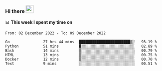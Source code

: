 ### Hi there <a href="https://www.gautamkrishnar.com/"><img src="https://media.giphy.com/media/hvRJCLFzcasrR4ia7z/giphy.gif" width="25px"></a>

📊 **This week I spent my time on**

<!--START_SECTION:waka-->

```text
From: 02 December 2022 - To: 09 December 2022

Go               27 hrs 44 mins  ███████████████████████▒░   93.19 %
Python           51 mins         ▓░░░░░░░░░░░░░░░░░░░░░░░░   02.89 %
Bash             14 mins         ▒░░░░░░░░░░░░░░░░░░░░░░░░   00.79 %
HTML             13 mins         ▒░░░░░░░░░░░░░░░░░░░░░░░░   00.75 %
Docker           12 mins         ▒░░░░░░░░░░░░░░░░░░░░░░░░   00.70 %
Text             9 mins          ░░░░░░░░░░░░░░░░░░░░░░░░░   00.51 %
```

<!--END_SECTION:waka-->
